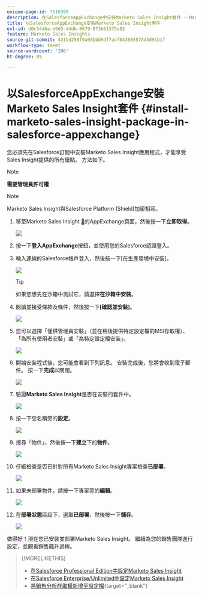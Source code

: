 ```yaml
---
unique-page-id: 7516390
description: 在SalesforceAppExchange中安裝Marketo Sales Insight套件 — Marketo檔案 — 產品檔案
title: 以SalesforceAppExchange安裝Marketo Sales Insight套件
exl-id: d0c54d6a-e9d5-4ddb-8679-873b61375a82
feature: Marketo Sales Insights
source-git-commit: 431bd258f9a68bbb9df7acf043085578d3d91b1f
workflow-type: tm+mt
source-wordcount: '286'
ht-degree: 0%

---
```


# 以SalesforceAppExchange安裝Marketo Sales Insight套件 {#install-marketo-sales-insight-package-in-salesforce-appexchange}

您必須先在Salesforce訂閱中安裝Marketo Sales Insight應用程式，才能享受Sales Insight提供的所有優點。 方法如下。

>[!NOTE]
>
>**需要管理員許可權**

>[!NOTE]
>
>Marketo Sales Insight與Salesforce Platform (Shield)加密相容。

1. 移至Marketo Sales Insight [&#128279;](https://appexchange.salesforce.com/listingDetail?listingId=a0N30000001SVZmEAO)的AppExchange頁面，然後按一下&#x200B;**立即取得**。

   ![](assets/install-marketo-sales-insight-package-in-salesforce-appexchange-1.png)

1. 按一下&#x200B;**登入AppExchange**&#x200B;按鈕，並使用您的Salesforce認證登入。

1. 輸入連線的Salesforce帳戶登入，然後按一下[在生產環境中安裝]。**&#x200B;**

   ![](assets/install-marketo-sales-insight-package-in-salesforce-appexchange-2.png)

   >[!TIP]
   >
   >如果您想先在沙箱中測試它，請選擇&#x200B;**在沙箱中安裝**。

1. 閱讀並接受條款及條件，然後按一下&#x200B;**[確認並安裝]**。

   ![](assets/install-marketo-sales-insight-package-in-salesforce-appexchange-3.png)

1. 您可以選擇「僅供管理員安裝」（並在稍後提供特定設定檔的MSI存取權）、「為所有使用者安裝」或「為特定設定檔安裝」。

   ![](assets/install-marketo-sales-insight-package-in-salesforce-appexchange-4.png)

1. 開始安裝程式後，您可能會看到下列訊息。 安裝完成後，您將會收到電子郵件。 按一下&#x200B;**完成**&#x200B;以關閉。

   ![](assets/install-marketo-sales-insight-package-in-salesforce-appexchange-5.png)

1. 驗證&#x200B;**Marketo Sales Insight**&#x200B;是否在安裝的套件中。

   ![](assets/install-marketo-sales-insight-package-in-salesforce-appexchange-6.png)

1. 按一下您名稱旁的&#x200B;**設定**。

   ![](assets/install-marketo-sales-insight-package-in-salesforce-appexchange-7.png)

1. 搜尋「物件」，然後按一下&#x200B;**建立**&#x200B;下的&#x200B;**物件**。

   ![](assets/install-marketo-sales-insight-package-in-salesforce-appexchange-8.png)

1. 仔細檢查是否已針對所有Marketo Sales Insight專案檢查&#x200B;**已部署**。

   ![](assets/install-marketo-sales-insight-package-in-salesforce-appexchange-9.png)

1. 如果未部署物件，請按一下專案旁的&#x200B;**編輯**。

   ![](assets/install-marketo-sales-insight-package-in-salesforce-appexchange-10.png)

1. 在&#x200B;**部署狀態**&#x200B;區段下，選取&#x200B;**已部署**，然後按一下&#x200B;**儲存**。

   ![](assets/install-marketo-sales-insight-package-in-salesforce-appexchange-11.png)

做得好！現在您已安裝並部署Marketo Sales Insight。 繼續為您的銷售團隊進行設定，並觀看銷售飆升過程。

>[!MORELIKETHIS]
>
>* [在Salesforce Professional Edition中設定Marketo Sales Insight](/help/marketo/product-docs/marketo-sales-insight/msi-for-salesforce/configuration/configure-marketo-sales-insight-in-salesforce-professional-edition.md)
>* [在Salesforce Enterprise/Unlimited中設定Marketo Sales Insight](/help/marketo/product-docs/marketo-sales-insight/msi-for-salesforce/configuration/configure-marketo-sales-insight-in-salesforce-enterprise-unlimited.md)
>* [將銷售分析存取權新增至設定檔](/help/marketo/product-docs/marketo-sales-insight/msi-for-salesforce/configuration/add-sales-insight-access-to-profiles.md){target="_blank"}
